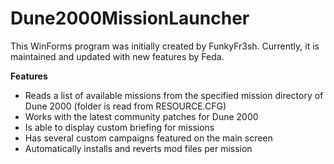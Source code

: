# Dune2000MissionLauncher

This WinForms program was initially created by FunkyFr3sh. Currently, it is maintained and updated with new features by Feda.

**Features**

 - Reads a list of available missions from the specified mission directory of Dune 2000 (folder is read from RESOURCE.CFG)
 - Works with the latest community patches for Dune 2000
 - Is able to display custom briefing for missions
 - Has several custom campaigns featured on the main screen
 - Automatically installs and reverts mod files per mission
